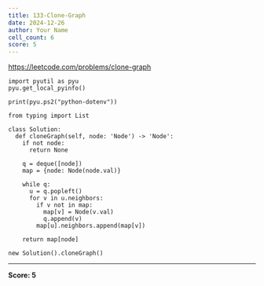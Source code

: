 ```yaml
---
title: 133-Clone-Graph
date: 2024-12-26
author: Your Name
cell_count: 6
score: 5
---
```


https://leetcode.com/problems/clone-graph


```
import pyutil as pyu
pyu.get_local_pyinfo()
```


```
print(pyu.ps2("python-dotenv"))
```


```
from typing import List
```


```
class Solution:
  def cloneGraph(self, node: 'Node') -> 'Node':
    if not node:
      return None

    q = deque([node])
    map = {node: Node(node.val)}

    while q:
      u = q.popleft()
      for v in u.neighbors:
        if v not in map:
          map[v] = Node(v.val)
          q.append(v)
        map[u].neighbors.append(map[v])

    return map[node]
```


```
new Solution().cloneGraph()
```


---
**Score: 5**